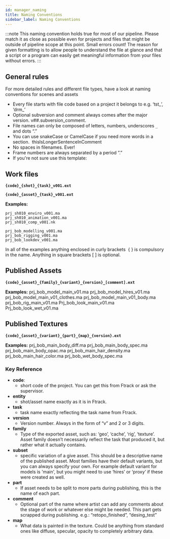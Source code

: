 ```yaml
---
id: manager_naming
title: Naming Conventions
sidebar_label: Naming Conventions
---
```


:::note
This naming convention holds true for most of our pipeline. Please match it as close as possible even for projects and files that might be outside of pipeline scope at this point. Small errors count! The reason for given formatting is to allow people to understand the file at glance and that a script or a program can easily get meaningful information from your files without errors.
:::

## General rules

For more detailed rules and different file types, have a look at naming conventions for scenes and assets

-   Every file starts with file code based on a project it belongs to e.g. ‘tst_’, ‘drm_’
-   Optional subversion and comment always comes after the major version. v##.subversion_comment.
-   File names can only be composed of letters, numbers, underscores `_` and dots “.”
-   You can use snakeCase or CamelCase if you need more words in a section.  thisIsLongerSentenceInComment
-   No spaces in filenames. Ever!
-   Frame numbers are always separated by a period ”.”
-   If you're not sure use this template:

## Work files

**`{code}_{shot}_{task}_v001.ext`**

**`{code}_{asset}_{task}_v001.ext`**

**Examples:**

    prj_sh010_enviro_v001.ma
    prj_sh010_animation_v001.ma
    prj_sh010_comp_v001.nk

    prj_bob_modelling_v001.ma
    prj_bob_rigging_v001.ma
    prj_bob_lookdev_v001.ma

<div class="admonition info">
In all of the examples anything enclosed in curly brackets  { } is compulsory in the name.
Anything in square brackets [ ] is optional.
</div>

## Published Assets

**`{code}_{asset}_{family}_{variant}_{version}_[comment].ext`**

**Examples:**
  prj_bob_model_main_v01.ma
  prj_bob_model_hires_v01.ma
  prj_bob_model_main_v01_clothes.ma
  prj_bob_model_main_v01_body.ma
  prj_bob_rig_main_v01.ma
  Prj_bob_look_main_v01.ma
  Prj_bob_look_wet_v01.ma

## Published Textures

**`{code}_{asset}_{variant}_{part}_{map}_{version}.ext`**

**Examples:**
	prj_bob_main_body_diff.ma
	prj_bob_main_body_spec.ma
	prj_bob_main_body_opac.ma
	prj_bob_main_hair_density.ma
	prj_bob_main_hair_color.ma
	prj_bob_wet_body_spec.ma

### Key Reference

-   **code**:
    -   short code of the project. You can get this from Ftrack or ask the supervisor.
-   **entity**
    -   shot/asset name exactly as it is in Ftrack.
-   **task**
    -   task name exactly reflecting the task name from Ftrack.
-   **version**
    -   Version number. Always in the form of “v” and 2 or 3 digits.
-   **family**
    -   Type of the exported asset, such as: ‘geo’, ‘cache’, ‘rig’, ‘texture’.  Asset family doesn’t necessarily reflect the task that produced it, but rather what it actually contains.
-   **subset**
    -   specific variation of a give asset. This should be a descriptive name of the published asset. Most families have their default variants, but you can always specify your own. For example default variant for models is 'main', but you might need to use ‘hires’ or ‘proxy’ if these were created as well.
-   **part**
    -   If asset needs to be split to more parts during publishing, this is the name of each part.
-   **comment**
    -   Optional part of the name where artist can add any comments about the stage of work or whatever else might be needed. This part gets scrapped during publishing. e.g.: “retopo_finished”, “desing_test”
-   **map**
    -   What data is painted in the texture. Could be anything from standard ones like diffuse, specular, opacity to completely arbitrary data.
